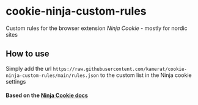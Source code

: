 # cookie-ninja-custom-rules
Custom rules for the browser extension _Ninja Cookie_ - mostly for nordic sites


## How to use
Simply add the url `https://raw.githubusercontent.com/kamerat/cookie-ninja-custom-rules/main/rules.json` to the custom list in the Ninja cookie settings

#### Based on the [Ninja Cookie docs](https://ninja-cookie.gitlab.io/ninja-cookie/index.html)
